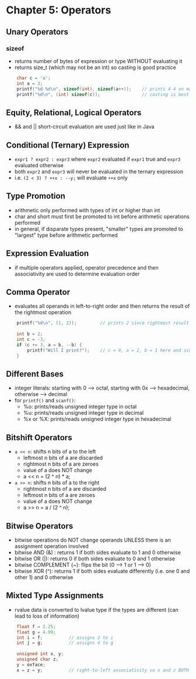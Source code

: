 # Chapter 5: Operators

## Unary Operators

### sizeof

- returns number of bytes of expression or type WITHOUT evaluating it
- returns size_t (which may not be an int) so casting is good practice

```C
    char c = 'a';
    int a = 3;
    printf("%d %d\n", sizeof(int), sizeof(a++));    // prints 4 4 on machine with 4-byte integers (a++ NOT executed)
    printf("%d\n", (int) sizeof(c));                // casting is best practice since siz_t may not be an int
```

## Equity, Relational, Logical Operators

- && and || short-circuit evaluation are used just like in Java

## Conditional (Ternary) Expression

- `expr1 ? expr2 : expr3` where `expr2` evaluated if `expr1` true and `expr3` evaluated otherwise
- both `expr2` and `expr3` will never be evaluated in the ternary expression
- i.e. `(2 < 3) ? ++x : --y;` will evaluate `++x` only

## Type Promotion

- arithmetic only performed with types of int or higher than int
- char and short must first be promoted to int before arithmetic operations performed
- in general, if disparate types present, "smaller" types are promoted to "largest" type before arithmetic performed

## Expression Evaluation

- if multiple operators applied, operator precedence and then associativity are used to determine evaluation order

## Comma Operator

- evaluates all operands in left-to-right order and then returns the result of the rightmost operation

```C
    printf("%d\n", (1, 2));         // prints 2 since rightmost result returned
    
    int b = 2;
    int c = -3;
    if (c += 3, a = b, --b) {
        printf("Will I print?");    // c = 0, a = 2, b = 1 here and since 1 returned, statement will print
    }
```

## Different Bases

- integer literals: starting with 0 --> octal, starting with 0x --> hexadecimal, otherwise --> decimal
- for `printf()` and `scanf()`:
  - %o: prints/reads unsigned integer type in octal
  - %u: prints/reads unsigned integer type in decimal
  - %x or %X: prints/reads unsigned integer type in hexadecimal

## Bitshift Operators

- `a << n`: shifts n bits of a to the left 
  - leftmost n bits of a are discarded
  - rightmost n bits of a are zeroes
  - value of a does NOT change
  - a << n = (2 ^ n) * a;
- `a >> n`: shifts n bits of a to the right
  - rightmost n bits of a are discarded
  - leftmost n bits of a are zeroes
  - value of a does NOT change
  - a >> n = a / (2 ^ n);

## Bitwise Operators

- bitwise operations do NOT change operands UNLESS there is an assignment operation involved
- bitwise AND (&) : returns 1 if both sides evaluate to 1 and 0 otherwise
- bitwise OR (|): returns 0 if both sides evaluate to 0 and 1 otherwise
- bitwise COMPLEMENT (~): flips the bit (0 --> 1 or 1 --> 0)
- bitwise XOR (^): returns 1 if both sides evaluate differently (i.e. one 0 and other 1) and 0 otherwise

## Mixted Type Assignments

- rvalue data is converted to lvalue type if the types are different (can lead to loss of information)

```C
    float f = 2.25;
    float g = 4.99;
    int i = f;          // assigns 2 to i
    int j = g;          // assigns 4 to g
    
    unsigned int x, y;
    unsigned char z;
    y = oxface;
    x = z = y;          // right-to-left associativity so x and z BOTH get a converted value of 0xface
```